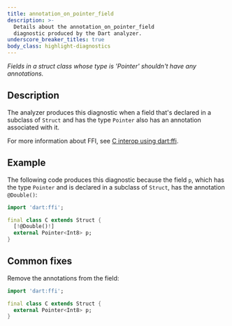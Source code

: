 ```yaml
---
title: annotation_on_pointer_field
description: >-
  Details about the annotation_on_pointer_field
  diagnostic produced by the Dart analyzer.
underscore_breaker_titles: true
body_class: highlight-diagnostics
---
```


_Fields in a struct class whose type is 'Pointer' shouldn't have any
annotations._

## Description

The analyzer produces this diagnostic when a field that's declared in a
subclass of `Struct` and has the type `Pointer` also has an annotation
associated with it.

For more information about FFI, see [C interop using dart:ffi][ffi].

## Example

The following code produces this diagnostic because the field `p`, which
has the type `Pointer` and is declared in a subclass of `Struct`, has the
annotation `@Double()`:

```dart
import 'dart:ffi';

final class C extends Struct {
  [!@Double()!]
  external Pointer<Int8> p;
}
```

## Common fixes

Remove the annotations from the field:

```dart
import 'dart:ffi';

final class C extends Struct {
  external Pointer<Int8> p;
}
```

[ffi]: /interop/c-interop
